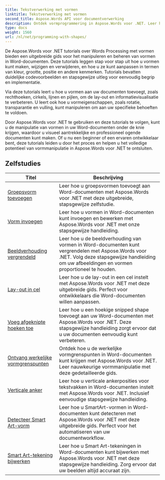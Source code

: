 ```yaml
---
title: Tekstverwerking met vormen
linktitle: Tekstverwerking met vormen
second_title: Aspose.Words API voor documentverwerking
description: Ontdek vormprogrammering in Aspose.Words voor .NET. Leer hoe u vormen in uw Word-documenten kunt manipuleren en aanpassen met stapsgewijze tutorials en voorbeeldcode in C#.
type: docs
weight: 1560
url: /nl/net/programming-with-shapes/
---
```

De Aspose.Words voor .NET tutorials over Words Processing met vormen bieden een uitgebreide gids voor het manipuleren en beheren van vormen in Word-documenten. Deze tutorials leggen stap voor stap uit hoe u vormen kunt maken, wijzigen en verwijderen, en hoe u ze kunt aanpassen in termen van kleur, grootte, positie en andere kenmerken. Tutorials bevatten duidelijke codevoorbeelden en stapsgewijze uitleg voor eenvoudig begrip en implementatie.

Via deze tutorials leert u hoe u vormen aan uw documenten toevoegt, zoals rechthoeken, cirkels, lijnen en pijlen, om de lay-out en informatievisualisatie te verbeteren. U leert ook hoe u vormeigenschappen, zoals rotatie, transparantie en vulling, kunt manipuleren om aan uw specifieke behoeften te voldoen.

Door Aspose.Words voor .NET te gebruiken en deze tutorials te volgen, kunt u de manipulatie van vormen in uw Word-documenten onder de knie krijgen, waardoor u visueel aantrekkelijke en professioneel ogende documenten kunt maken. Of u nu een beginner of een ervaren ontwikkelaar bent, deze tutorials leiden u door het proces en helpen u het volledige potentieel van vormmanipulatie in Aspose.Words voor .NET te ontsluiten.

 ## Zelfstudies
| Titel | Beschrijving |
| --- | --- |
| [Groepsvorm toevoegen](./add-group-shape/) | Leer hoe u groepsvormen toevoegt aan Word-documenten met Aspose.Words voor .NET met deze uitgebreide, stapsgewijze zelfstudie. |
| [Vorm invoegen](./insert-shape/) | Leer hoe u vormen in Word-documenten kunt invoegen en bewerken met Aspose.Words voor .NET met onze stapsgewijze handleiding. |
| [Beeldverhouding vergrendeld](./aspect-ratio-locked/) | Leer hoe u de beeldverhouding van vormen in Word-documenten kunt vergrendelen met Aspose.Words voor .NET. Volg deze stapsgewijze handleiding om uw afbeeldingen en vormen proportioneel te houden. |
| [Lay-out in cel](./layout-in-cell/) | Leer hoe u de lay-out in een cel instelt met Aspose.Words voor .NET met deze uitgebreide gids. Perfect voor ontwikkelaars die Word-documenten willen aanpassen. |
| [Voeg afgeknipte hoeken toe](./add-corners-snipped/) | Leer hoe u een hoekige snipped shape toevoegt aan uw Word-documenten met Aspose.Words voor .NET. Deze stapsgewijze handleiding zorgt ervoor dat u uw documenten eenvoudig kunt verbeteren. |
| [Ontvang werkelijke vormgrenspunten](./get-actual-shape-bounds-points/) | Ontdek hoe u de werkelijke vormgrenspunten in Word-documenten kunt krijgen met Aspose.Words voor .NET. Leer nauwkeurige vormmanipulatie met deze gedetailleerde gids. |
| [Verticale anker](./vertical-anchor/) | Leer hoe u verticale ankerposities voor tekstvakken in Word-documenten instelt met Aspose.Words voor .NET. Inclusief eenvoudige stapsgewijze handleiding.|
| [Detecteer Smart Art-vorm](./detect-smart-art-shape/) | Leer hoe u SmartArt-vormen in Word-documenten kunt detecteren met Aspose.Words voor .NET met deze uitgebreide gids. Perfect voor het automatiseren van uw documentworkflow. |
| [Smart Art-tekening bijwerken](./update-smart-art-drawing/) | Leer hoe u Smart Art-tekeningen in Word-documenten kunt bijwerken met Aspose.Words voor .NET met deze stapsgewijze handleiding. Zorg ervoor dat uw beelden altijd accuraat zijn. |